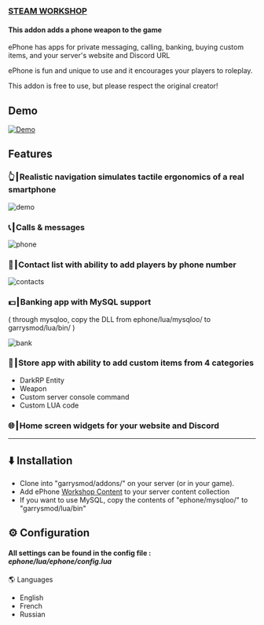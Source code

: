 ### [STEAM WORKSHOP](https://steamcommunity.com/sharedfiles/filedetails/?id=2474379174)

#### This addon adds a phone weapon to the game

ePhone has apps for private messaging, calling, banking, buying custom items, and your server's website and Discord URL

ePhone is fun and unique to use and it encourages your players to roleplay.

This addon is free to use, but please respect the original creator!

## Demo
[![Demo](http://img.youtube.com/vi/V-4txKs0mjM/0.jpg)](http://www.youtube.com/watch?v=V-4txKs0mjM "Demo")

## Features

### 👆┃Realistic navigation simulates tactile ergonomics of a real smartphone

![demo](https://files.catbox.moe/708aqg.gif)

### 📞┃Calls & messages

![phone](https://i.imgur.com/OtPUFpQ.png)

### 📔┃Contact list with ability to add players by phone number

![contacts](https://i.imgur.com/jLjSvhZ.png)

### 💵┃Banking app with MySQL support 
( through mysqloo, copy the DLL from ephone/lua/mysqloo/ to garrysmod/lua/bin/ )

![bank](https://i.imgur.com/Cn5joQl.png)

### 🛒┃Store app with ability to add custom items from 4 categories

- DarkRP Entity
- Weapon
- Custom server console command
- Custom LUA code

### 🌐┃Home screen widgets for your website and Discord

---

## ⬇️ Installation

- Clone into "garrysmod/addons/" on your server (or in your game).
- Add ePhone [Workshop Content](https://steamcommunity.com/sharedfiles/filedetails/?id=2381066855) to your server content collection
- If you want to use MySQL, copy the contents of "ephone/mysqloo/" to "garrysmod/lua/bin"

## ⚙️ Configuration
#### All settings can be found in the config file : *ephone/lua/ephone/config.lua*

🌎 Languages
- English
- French
- Russian

